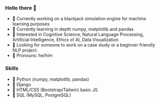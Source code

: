 ### Hello there 🐢

- 🐍 Currently working on a blackjack simulation engine for machine learning purposes
- 🐼 Currently learning in depth numpy, matplotlib and pandas
- 🧠 Interested in Cognitive Science, Natural Language Processing, Artificial Intelligence, Ethics of AI, Data Visualization
- 🦔 Looking for someone to work on a case study or a beginner friendly NLP project.
- 🍋 Pronouns: he/him



### Skills

- 🐍 Python (numpy, matplotlib, pandas)
- 🐗 Django
- 🎨 HTML/CSS (Bootstrap/Tailwin) basic JS
- 🐘 SQL (MySQL, PostgreSQL)




<!--
**Copium-Enjoyer/Copium-Enjoyer** is a ✨ _special_ ✨ repository because its `README.md` (this file) appears on your GitHub profile.

Here are some ideas to get you started:

- 🔭 I’m currently working on ...
- 🌱 I’m currently learning ...
- 👯 I’m looking to collaborate on ...
- 🤔 I’m looking for help with ...
- 💬 Ask me about ...
- 📫 How to reach me: ...
- 😄 Pronouns: ...
- ⚡ Fun fact: ...
-->
